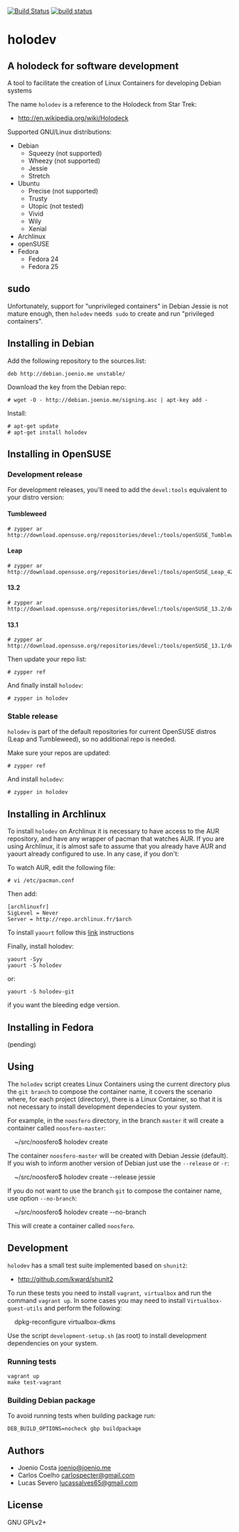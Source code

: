 [![Build Status](https://travis-ci.org/lappis-tools/holodev.svg?branch=master)](https://travis-ci.org/lappis-tools/holodev)
[![build status](https://gitlab.com/lappis/holodev/badges/master/build.svg)](https://gitlab.com/lappis/holodev/commits/master)

# holodev

## A holodeck for software development

A tool to facilitate the creation of Linux Containers for developing Debian systems

The name `holodev` is a reference to the Holodeck from Star Trek:

* http://en.wikipedia.org/wiki/Holodeck

Supported GNU/Linux distributions:

* Debian
  * Squeezy (not supported)
  * Wheezy (not supported)
  * Jessie
  * Stretch
* Ubuntu
  * Precise (not supported)
  * Trusty
  * Utopic (not tested)
  * Vivid
  * Wily
  * Xenial
* Archlinux
* openSUSE
* Fedora
  * Fedora 24
  * Fedora 25

## sudo

Unfortunately, support for "unprivileged containers" in Debian Jessie is not mature enough, then `holodev` needs` sudo` to create and run "privileged containers".

## Installing in Debian

Add the following repository to the sources.list:

    deb http://debian.joenio.me unstable/

Download the key from the Debian repo:

    # wget -O - http://debian.joenio.me/signing.asc | apt-key add -

Install:

    # apt-get update
    # apt-get install holodev

## Installing in OpenSUSE


### Development release
For development releases, you'll need to add the `devel:tools` equivalent to your distro version:

#### Tumbleweed
    # zypper ar http://download.opensuse.org/repositories/devel:/tools/openSUSE_Tumbleweed/devel:tools.repo

#### Leap
    # zypper ar http://download.opensuse.org/repositories/devel:/tools/openSUSE_Leap_42.1/devel:tools.repo

#### 13.2
    # zypper ar http://download.opensuse.org/repositories/devel:/tools/openSUSE_13.2/devel:tools.repo

#### 13.1
    # zypper ar http://download.opensuse.org/repositories/devel:/tools/openSUSE_13.1/devel:tools.repo

Then update your repo list:

    # zypper ref

And finally install `holodev`:

    # zypper in holodev

### Stable release

`holodev` is part of the default repositories for current OpenSUSE distros (Leap and Tumbleweed), so no additional repo is needed.

Make sure your repos are updated:

    # zypper ref

And install `holodev`:

    # zypper in holodev


## Installing in Archlinux

To install `holodev` on Archlinux it is necessary to have access to the AUR repository, and have any wrapper of pacman that watches AUR. If you are using Archlinux, it is almost safe to assume that you already have AUR and yaourt already configured to use. In any case, if you don't:

To watch AUR, edit the following file:

    # vi /etc/pacman.conf

Then add:

    [archlinuxfr]
    SigLevel = Never
    Server = http://repo.archlinux.fr/$arch

To install `yaourt` follow this [link](https://archlinux.fr/yaourt-en) instructions

Finally, install holodev:

    yaourt -Syy
    yaourt -S holodev

or:

    yaourt -S holodev-git

if you want the bleeding edge version.

## Installing in Fedora

(pending)

## Using

The `holodev` script creates Linux Containers using the current directory plus the `git branch` to compose the container name, it covers the scenario where, for each project (directory), there is a Linux Container, so that it is not necessary to install development dependecies to your system.

For example, in the `noosfero` directory, in the branch `master` it will create a container called `noosfero-master`:

    ~/src/noosfero$ holodev create

The container `noosfero-master` will be created with Debian Jessie (default). If you wish to inform another version of Debian just use the `--release` or `-r`:

    ~/src/noosfero$ holodev create --release jessie

If you do not want to use the branch `git` to compose the container name, use option `--no-branch`:

    ~/src/noosfero$ holodev create --no-branch

This will create a container called `noosfero`.

## Development

`holodev` has a small test suite implemented based on `shunit2`:

* http://github.com/kward/shunit2

To run these tests you need to install `vagrant`,` virtualbox` and run the command `vagrant up`. In some cases you may need to install `Virtualbox-guest-utils` and perform the following:

    dpkg-reconfigure virtualbox-dkms

Use the script `development-setup.sh` (as root) to install development dependencies on your system.

### Running tests

    vagrant up
    make test-vagrant

### Building Debian package

To avoid running tests when building package run:

    DEB_BUILD_OPTIONS=nocheck gbp buildpackage

## Authors

* Joenio Costa <joenio@joenio.me>
* Carlos Coelho <carlospecter@gmail.com>
* Lucas Severo <lucassalves65@gmail.com>

## License

GNU GPLv2+
